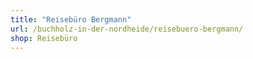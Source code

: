 ```yaml
---
title: "Reisebüro Bergmann"
url: /buchholz-in-der-nordheide/reisebuero-bergmann/
shop: Reisebüro
---
```

